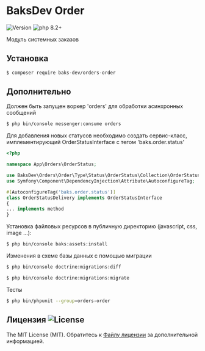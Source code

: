 # BaksDev Order

![Version](https://img.shields.io/badge/version-7.0.3-blue) ![php 8.2+](https://img.shields.io/badge/php-min%208.1-red.svg)

Модуль системных заказов

## Установка

``` bash
$ composer require baks-dev/orders-order
```

## Дополнительно

Должен быть запущен воркер 'orders' для обработки асинхронных сообщений 

``` bash
$ php bin/console messenger:consume orders
```

Для добавления новых статусов необходимо создать сервис-класс, имплементирующий OrderStatusInterface c тегом 'baks.order.status'

``` php
<?php

namespace App\Orders\OrderStatus;

use BaksDev\Orders\Order\Type\Status\OrderStatus\Collection\OrderStatusInterface;
use Symfony\Component\DependencyInjection\Attribute\AutoconfigureTag;

#[AutoconfigureTag('baks.order.status')]
class OrderStatusDelivery implements OrderStatusInterface
{
... implements method
}
```


Установка файловых ресурсов в публичную директорию (javascript, css, image ...):

``` bash
$ php bin/console baks:assets:install
```

Изменения в схеме базы данных с помощью миграции

``` bash
$ php bin/console doctrine:migrations:diff

$ php bin/console doctrine:migrations:migrate
```
Тесты

``` bash
$ php bin/phpunit --group=orders-order
```

## Лицензия ![License](https://img.shields.io/badge/MIT-green)

The MIT License (MIT). Обратитесь к [Файлу лицензии](LICENSE.md) за дополнительной информацией.
